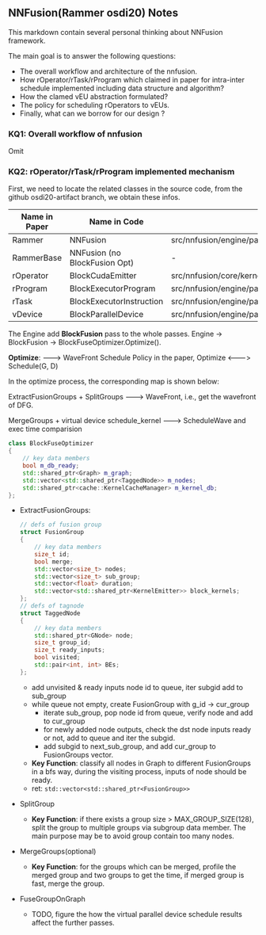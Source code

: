 ## NNFusion(Rammer osdi20) Notes

This markdown contain several personal thinking about NNFusion framework.

The main goal is to answer the following questions: 
* The overall workflow and architecture of the nnfusion.
* How rOperator/rTask/rProgram which claimed in paper for intra-inter schedule implemented including data structure and algorithm?
* How the clamed vEU abstraction formulated?
* The policy for scheduling rOperators to vEUs.
* Finally, what can we borrow for our design ?

### KQ1: Overall workflow of nnfusion

Omit

### KQ2: rOperator/rTask/rProgram implemented mechanism

First, we need to locate the related classes in the source code, from the github osdi20-artifact branch, we obtain these infos.

| Name in Paper   | Name in Code |  Source File |
| -----------     | -----------  |  ----------- |                
| Rammer          | NNFusion     |  src/nnfusion/engine/pass/graph/blockfusion/            |
| RammerBase      | NNFusion (no BlockFusion Opt)  | -
| rOperator       | BlockCudaEmitter | src/nnfusion/core/kernels/cuda_gpu/cuda_emitter.hpp |
| rProgram        | BlockExecutorProgram | src/nnfusion/engine/pass/graph/blockfusion/common.hpp |
| rTask           | BlockExecutorInstruction | src/nnfusion/engine/pass/graph/blockfusion/common.hpp |
| vDevice         | BlockParallelDevice | src/nnfusion/engine/pass/graph/blockfusion/block_parallel_device.hpp |

The Engine add **BlockFusion** pass to the whole passes. Engine -> BlockFusion -> BlockFuseOptimizer.Optimize().

**Optimize**: ---> WaveFront Schedule Policy in the paper, Optimize <--->  Schedule(G, D)

In the optimize process, the corresponding map is shown below:

ExtractFusionGroups + SplitGroups ---> WaveFront, i.e., get the wavefront of DFG.

MergeGroups + virtual device schedule_kernel ---> ScheduleWave and exec time comparision

```c++
class BlockFuseOptimizer
{
    // key data members
    bool m_db_ready;
    std::shared_ptr<Graph> m_graph;
    std::vector<std::shared_ptr<TaggedNode>> m_nodes;
    std::shared_ptr<cache::KernelCacheManager> m_kernel_db;
};
```
* ExtractFusionGroups:
    ```c++
    // defs of fusion group
    struct FusionGroup
    {
        // key data members
        size_t id;
        bool merge;
        std::vector<size_t> nodes;
        std::vector<size_t> sub_group;
        std::vector<float> duration;
        std::vector<std::shared_ptr<KernelEmitter>> block_kernels;
    };
    // defs of tagnode
    struct TaggedNode
    {
        // key data members
        std::shared_ptr<GNode> node;
        size_t group_id;
        size_t ready_inputs;
        bool visited;
        std::pair<int, int> BEs;
    };
    ```
    * add unvisited & ready inputs node id to queue, iter subgid add to sub_group 
    * while queue not empty, create FusionGroup with g_id -> cur_group
      * iterate sub_group, pop node id from queue, verify node and add to cur_group
      * for newly added node outputs, check the dst node inputs ready or not, add to queue and iter the subgid.
      * add subgid to next_sub_group, and add cur_group to FusionGroups vector.
    * **Key Function**: classify all nodes in Graph to different FusionGroups in a bfs way, during the visiting process, inputs of node should be ready.
    * ret: ```std::vector<std::shared_ptr<FusionGroup>>```

* SplitGroup
    * **Key Function**: if there exists a group size > MAX_GROUP_SIZE(128), split the group to multiple groups via subgroup data member. The main purpose may be to avoid group contain too many nodes. 

* MergeGroups(optional)
    * **Key Function**: for the groups which can be merged, profile the merged group and two groups to get the time, if merged group is fast, merge the group.

* FuseGroupOnGraph  
    * TODO, figure the how the virtual parallel device schedule results affect the further passes.